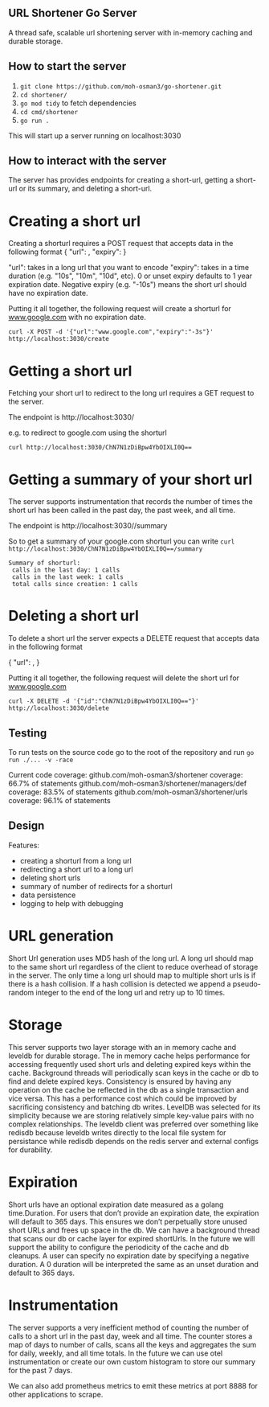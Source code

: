 ## URL Shortener Go Server

A thread safe, scalable url shortening server with in-memory caching and durable storage.

## How to start the server
1. `git clone https://github.com/moh-osman3/go-shortener.git`
2. `cd shortener/`
3. `go mod tidy` to fetch dependencies
4. `cd cmd/shortener`
5. `go run .`

This will start up a server running on localhost:3030

## How to interact with the server

The server has provides endpoints for creating a short-url, getting a short-url or its summary, and deleting a short-url.

# Creating a short url

Creating a shorturl requires a POST request that accepts data in the following format
{
    "url": <long-url-string>,
    "expiry": <time-duration-string>
}

"url": takes in a long url that you want to encode
"expiry": takes in a time duration (e.g. "10s", "10m", "10d", etc). 0 or unset expiry defaults to 1 year expiration date. Negative expiry (e.g. "-10s") means the short url should have no expiration date.

Putting it all together, the following request will create a shorturl for www.google.com with no expiration date.

`curl -X POST -d '{"url":"www.google.com","expiry":"-3s"}' http://localhost:3030/create`

# Getting a short url

Fetching your short url to redirect to the long url requires a GET request to the server.

The endpoint is http://localhost:3030/<short-url-hash>

e.g. to redirect to google.com using the shorturl

`curl http://localhost:3030/ChN7N1zDiBpw4YbOIXLI0Q==`

# Getting a summary of your short url

The server supports instrumentation that records the number of times the short url has been called in the past day, the past week, and all time.

The endpoint is http://localhost:3030/<short-url-hash>/summary

So to get a summary of your google.com shorturl you can write
`curl http://localhost:3030/ChN7N1zDiBpw4YbOIXLI0Q==/summary`

```
Summary of shorturl:
 calls in the last day: 1 calls
 calls in the last week: 1 calls
 total calls since creation: 1 calls
```

# Deleting a short url

To delete a short url the server expects a DELETE request that accepts data in the following format

{
    "url": <short-url-hash>,
}

Putting it all together, the following request will delete the short url for www.google.com

`curl -X DELETE -d '{"id":"ChN7N1zDiBpw4YbOIXLI0Q=="}' http://localhost:3030/delete`

## Testing

To run tests on the source code go to the root of the repository and run `go run ./... -v -race`

Current code coverage:
github.com/moh-osman3/shortener              coverage: 66.7% of statements
github.com/moh-osman3/shortener/managers/def coverage: 83.5% of statements
github.com/moh-osman3/shortener/urls         coverage: 96.1% of statements

## Design

Features:
- creating a shorturl from a long url
- redirecting a short url to a long url
- deleting short urls
- summary of number of redirects for a shorturl
- data persistence
- logging to help with debugging

# URL generation

Short Url generation uses MD5 hash of the long url. A long url should map to the same short url regardless of the client to reduce overhead of storage in the server. The only time a long url should map to multiple short urls is if there is a hash collision. If a hash collision is detected we append a pseudo-random integer to the end of the long url and retry up to 10 times.

# Storage

This server supports two layer storage with an in memory cache and leveldb for durable storage. The in memory cache helps performance for accessing frequently used short urls and deleting expired keys within the cache. Background threads will periodically scan keys in the cache or db to find and delete expired keys. Consistency is ensured by having any operation on the cache be reflected in the db as a single transaction and vice versa. This has a performance cost which could be improved by sacrificing consistency and batching db writes. 
LevelDB was selected for its simplicity because we are storing relatively simple key-value pairs with no complex relationships. The leveldb client was preferred over something like redisdb because leveldb writes directly to the local file system for persistance while redisdb depends on the redis server and external configs for durability.

# Expiration

Short urls have an optional expiration date measured as a golang time.Duration. For users that don’t provide an expiration date, the expiration will default to 365 days. This ensures we don’t perpetually store unused short URLs and frees up space in the db. We can have a background thread that scans our db or cache layer for expired shortUrls. In the future we will support the ability to configure the periodicity of the cache and db cleanups. A user can specify no expiration date by specifying a negative duration. A 0 duration will be interpreted the same as an unset duration and default to 365 days.

# Instrumentation

The server supports a very inefficient method of counting the number of calls to a short url in the past day, week and all time. The counter stores a map of days to number of calls, scans all the keys and aggregates the sum for daily, weekly, and all time totals. In the future we can use otel instrumentation or create our own custom histogram to store our summary for the past 7 days.

We can also add prometheus metrics to emit these metrics at port 8888 for other applications to scrape.
